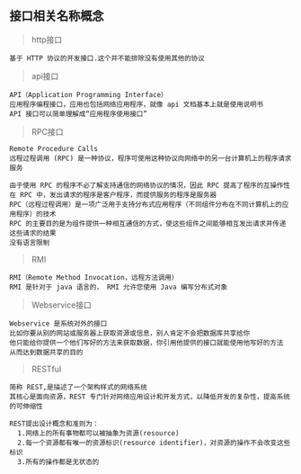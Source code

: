 
## 接口相关名称概念

> http接口

	基于 HTTP 协议的开发接口.这个并不能排除没有使用其他的协议

> api接口

	API（Application Programming Interface）
	应用程序编程接口，应用也包括网络应用程序，就像 api 文档基本上就是使用说明书
	API 接口可以简单理解成“应用程序使用接口”

> RPC接口

	Remote Procedure Calls 
	远程过程调用 (RPC) 是一种协议，程序可使用这种协议向网络中的另一台计算机上的程序请求服务
	
	由于使用 RPC 的程序不必了解支持通信的网络协议的情况，因此 RPC 提高了程序的互操作性
	在 RPC 中，发出请求的程序是客户程序，而提供服务的程序是服务器
	RPC（远程过程调用）是一项广泛用于支持分布式应用程序（不同组件分布在不同计算机上的应用程序）的技术
	RPC 的主要目的是为组件提供一种相互通信的方式，使这些组件之间能够相互发出请求并传递这些请求的结果
	没有语言限制

> RMI

	RMI（Remote Method Invocation，远程方法调用）
	RMI 是针对于 java 语言的， RMI 允许您使用 Java 编写分布式对象

> Webservice接口

	Webservice 是系统对外的接口
	比如你要从别的网站或服务器上获取资源或信息，别人肯定不会把数据库共享给你
	他只能给你提供一个他们写好的方法来获取数据，你引用他提供的接口就能使用他写好的方法
	从而达到数据共享的目的

> RESTful

	简称 REST,是描述了一个架构样式的网络系统
	其核心是面向资源，REST 专门针对网络应用设计和开发方式，以降低开发的复杂性，提高系统的可伸缩性
	
	REST提出设计概念和准则为：
      1.网络上的所有事物都可以被抽象为资源(resource)
      2.每一个资源都有唯一的资源标识(resource identifier)，对资源的操作不会改变这些标识
      3.所有的操作都是无状态的